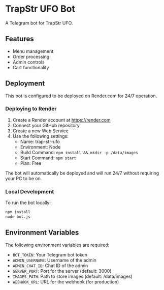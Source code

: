 # TrapStr UFO Bot

A Telegram bot for TrapStr UFO.

## Features

- Menu management
- Order processing
- Admin controls
- Cart functionality

## Deployment

This bot is configured to be deployed on Render.com for 24/7 operation.

### Deploying to Render

1. Create a Render account at https://render.com
2. Connect your GitHub repository
3. Create a new Web Service
4. Use the following settings:
   - Name: trap-str-ufo
   - Environment: Node
   - Build Command: `npm install && mkdir -p /data/images`
   - Start Command: `npm start`
   - Plan: Free

The bot will automatically be deployed and will run 24/7 without requiring your PC to be on.

### Local Development

To run the bot locally:

```bash
npm install
node bot.js
```

## Environment Variables

The following environment variables are required:

- `BOT_TOKEN`: Your Telegram bot token
- `ADMIN_USERNAME`: Username of the admin
- `ADMIN_CHAT_ID`: Chat ID of the admin
- `SERVER_PORT`: Port for the server (default: 3000)
- `IMAGES_PATH`: Path to store images (default: /data/images)
- `WEBHOOK_URL`: URL for the webhook (for production)
